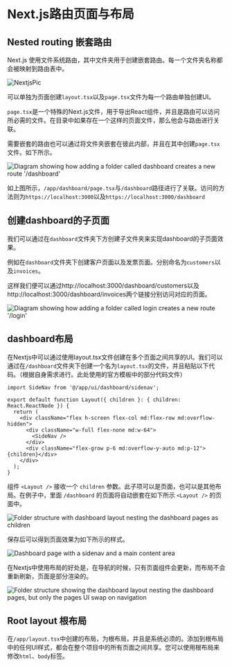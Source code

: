 # Next.js路由页面与布局

## Nested routing 嵌套路由

Next.js 使用文件系统路由，其中文件夹用于创建嵌套路由。每一个文件夹名称都会被映射到路由表中。

![NextjsPic](https://oss.oh-undefined.com/202401111732618.png)

可以单独为页面创建`layout.tsx`以及`page.tsx`文件为每一个路由单独创建UI。

`page.tsx`是一个特殊的Next.js文件，用于导出React组件，并且是路由可以访问所必需的文件。在目录中如果存在一个这样的页面文件，那么他会与路由进行关联。

需要嵌套的路由也可以通过将文件夹嵌套在彼此内部，并且在其中创建`page.tsx`文件。如下所示。

![Diagram showing how adding a folder called dashboard creates a new route '/dashboard'](https://oss.oh-undefined.com/202401111734806.png)

如上图所示，`/app/dashboard/page.tsx`与`/dashboard`路径进行了关联。访问的方法则为`https://localhost:3000`以及`https://localhost:3000/dashboard`

## 创建dashboard的子页面

我们可以通过在`dashboard`文件夹下方创建子文件夹来实现dashboard的子页面效果。

例如在`dashboard`文件夹下创建客户页面以及发票页面。分别命名为`customers`以及`invoices`。

这样我们便可以通过http://localhost:3000/dashboard/customers以及http://localhost:3000/dashboard/invoices两个链接分别访问对应的页面。

![Diagram showing how adding a folder called login creates a new route '/login'](https://oss.oh-undefined.com/202401111742715.png)

## dashboard布局

在Nextjs中可以通过使用layout.tsx文件创建在多个页面之间共享的UI。我们可以通过在`/dashboard`文件夹下创建一个名为`layout.tsx`的文件，并且粘贴以下代码。（根据自身需求进行。此处使用的官方模板中的部分代码文件）

```tsx
import SideNav from '@/app/ui/dashboard/sidenav';
 
export default function Layout({ children }: { children: React.ReactNode }) {
  return (
    <div className="flex h-screen flex-col md:flex-row md:overflow-hidden">
      <div className="w-full flex-none md:w-64">
        <SideNav />
      </div>
      <div className="flex-grow p-6 md:overflow-y-auto md:p-12">{children}</div>
    </div>
  );
}
```

组件 `<Layout />` 接收一个 `children` 参数。此子项可以是页面，也可以是其他布局。在例子中，里面 `/dashboard` 的页面将自动嵌套在如下所示 `<Layout />` 的页面中。

![Folder structure with dashboard layout nesting the dashboard pages as children](https://oss.oh-undefined.com/202401111752333.png)

保存后可以得到页面效果为如下所示的样式。

![Dashboard page with a sidenav and a main content area](https://oss.oh-undefined.com/202401111755503.png)

在Nextjs中使用布局的好处是，在导航的时候，只有页面组件会更新，而布局不会重新刷新，页面是部分渲染的。

![Folder structure showing the dashboard layout nesting the dashboard pages, but only the pages UI swap on navigation](https://oss.oh-undefined.com/202401111756962.png)

## Root layout 根布局

在`/app/layout.tsx`中创建的布局，为根布局，并且是系统必须的。添加到根布局中的任何UI样式，都会在整个项目中的所有页面之间共享。您可以使用根布局来修改`html`、`body`标签。